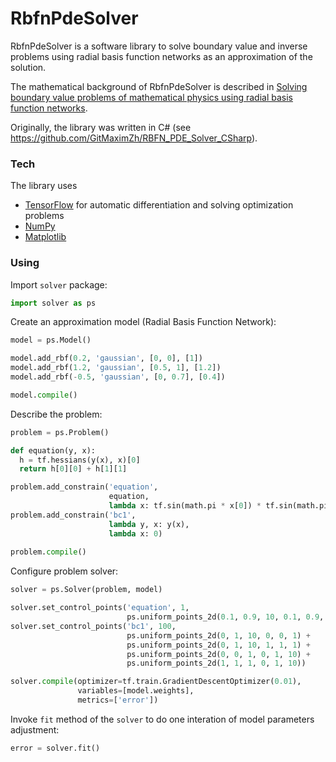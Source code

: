 # RbfnPdeSolver

RbfnPdeSolver is a software library to solve boundary value and inverse problems using radial basis function networks as an approximation of the solution.

The mathematical background of RbfnPdeSolver is described in [Solving boundary value problems of mathematical physics using radial basis function networks](https://link.springer.com/article/10.1134/S0965542517010079).

Originally, the library was written in C# (see https://github.com/GitMaximZh/RBFN_PDE_Solver_CSharp).

### Tech

The library uses 
- [TensorFlow](https://www.tensorflow.org/) for automatic differentiation and solving optimization problems
- [NumPy](www.numpy.org/)
- [Matplotlib](https://matplotlib.org/) 

### Using

Import `solver` package:
```python
import solver as ps
```

Create an approximation model (Radial Basis Function Network):
```python
model = ps.Model()

model.add_rbf(0.2, 'gaussian', [0, 0], [1])
model.add_rbf(1.2, 'gaussian', [0.5, 1], [1.2])
model.add_rbf(-0.5, 'gaussian', [0, 0.7], [0.4])

model.compile()
```

Describe the problem:
```python
problem = ps.Problem()

def equation(y, x):
  h = tf.hessians(y(x), x)[0]
  return h[0][0] + h[1][1]

problem.add_constrain('equation',
                      equation,
                      lambda x: tf.sin(math.pi * x[0]) * tf.sin(math.pi * x[1]))
problem.add_constrain('bc1',
                      lambda y, x: y(x),
                      lambda x: 0)
                      
problem.compile()
```

Configure problem solver:
```python
solver = ps.Solver(problem, model)

solver.set_control_points('equation', 1,
                          ps.uniform_points_2d(0.1, 0.9, 10, 0.1, 0.9, 10))
solver.set_control_points('bc1', 100,
                          ps.uniform_points_2d(0, 1, 10, 0, 0, 1) +
                          ps.uniform_points_2d(0, 1, 10, 1, 1, 1) +
                          ps.uniform_points_2d(0, 0, 1, 0, 1, 10) +
                          ps.uniform_points_2d(1, 1, 1, 0, 1, 10))

solver.compile(optimizer=tf.train.GradientDescentOptimizer(0.01),
               variables=[model.weights],
               metrics=['error'])
```

Invoke `fit` method of the `solver` to do one interation of model parameters adjustment:
```python
error = solver.fit()
```
